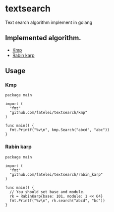 # textsearch
Text search algorithm implement in golang

## Implemented algorithm.

- [Kmp](https://en.wikipedia.org/wiki/Knuth%E2%80%93Morris%E2%80%93Pratt_algorithm)
- [Rabin karp](https://en.wikipedia.org/wiki/Rabin%E2%80%93Karp_algorithm)

## Usage

### Kmp

```
package main

import (
  "fmt"
  "github.com/fatelei/textsearch/kmp"
)

func main() {
  fmt.Printf("%v\n", kmp.Search("abcd", "abc"))
}
```

### Rabin karp

```
package main

import (
  "fmt"
  "github.com/fatelei/textsearch/rabin_karp"
)

func main() {
  // You should set base and module.
  rk = RabinKarp{base: 101, module: 1 << 64}
  fmt.Printf("%v\n", rk.search("abcd", "bc"))
}
```
